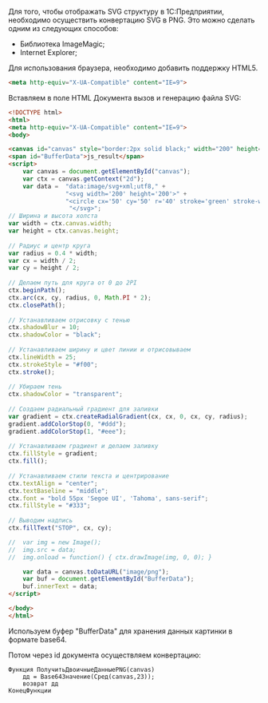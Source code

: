 Для того, чтобы отображать SVG структуру в 1С:Предприятии, необходимо осуществить конвертацию SVG в PNG. Это можно сделать одним из следующих способов:
* Библиотека ImageMagic;
* Internet Explorer;

Для использования браузера, необходимо добавить поддержку HTML5.

```html
<meta http-equiv="X-UA-Compatible" content="IE=9">
```

Вставляем в поле HTML Документа вызов и генерацию файла SVG:

``` html
<!DOCTYPE html>
<html>
<meta http-equiv="X-UA-Compatible" content="IE=9"> 
<body>

<canvas id="canvas" style="border:2px solid black;" width="200" height="200"></canvas>
<span id="BufferData">js_result</span>
<script>
	var canvas = document.getElementById("canvas");
	var ctx = canvas.getContext("2d");
	var data =  "data:image/svg+xml;utf8," +
	           	"<svg width='200' height='200'>" + 
	  		 	"<circle cx='50' cy='50' r='40' stroke='green' stroke-width='4' fill='yellow' />" + 
				 "</svg>";
// Ширина и высота холста
var width = ctx.canvas.width;
var height = ctx.canvas.height;
            
// Радиус и центр круга
var radius = 0.4 * width;
var cx = width / 2;
var cy = height / 2;
            
// Делаем путь для круга от 0 до 2PI
ctx.beginPath();
ctx.arc(cx, cy, radius, 0, Math.PI * 2);
ctx.closePath();
            
// Устанавливаем отрисовку с тенью
ctx.shadowBlur = 10;
ctx.shadowColor = "black";
            
// Устанавливаем ширину и цвет линии и отрисовываем
ctx.lineWidth = 25;
ctx.strokeStyle = "#f00";
ctx.stroke();
            
// Убираем тень
ctx.shadowColor = "transparent";
            
// Создаем радиальный градиент для заливки
var gradient = ctx.createRadialGradient(cx, cx, 0, cx, cy, radius);
gradient.addColorStop(0, "#ddd");
gradient.addColorStop(1, "#eee");
            
// Устанавливаем градиент и делаем заливку
ctx.fillStyle = gradient;
ctx.fill();
            
// Устанавливаем стили текста и центрирование
ctx.textAlign = "center";
ctx.textBaseline = "middle";
ctx.font = "bold 55px 'Segoe UI', 'Tahoma', sans-serif";
ctx.fillStyle = "#333";
            
// Выводим надпись
ctx.fillText("STOP", cx, cy);

//	var img = new Image();
//	img.src = data;
//	img.onload = function() { ctx.drawImage(img, 0, 0); }

	var data = canvas.toDataURL("image/png");
	var buf = document.getElementById("BufferData");
	buf.innerText = data;
</script>

</body>
</html>

```
Используем буфер "BufferData" для хранения данных картинки в формате base64.

Потом через id документа осуществляем конвертацию:

```bsl
Функция ПолучитьДвоичныеДанныеPNG(canvas)
	дд = Base64Значение(Сред(canvas,23));
	возврат дд
КонецФункции
```
